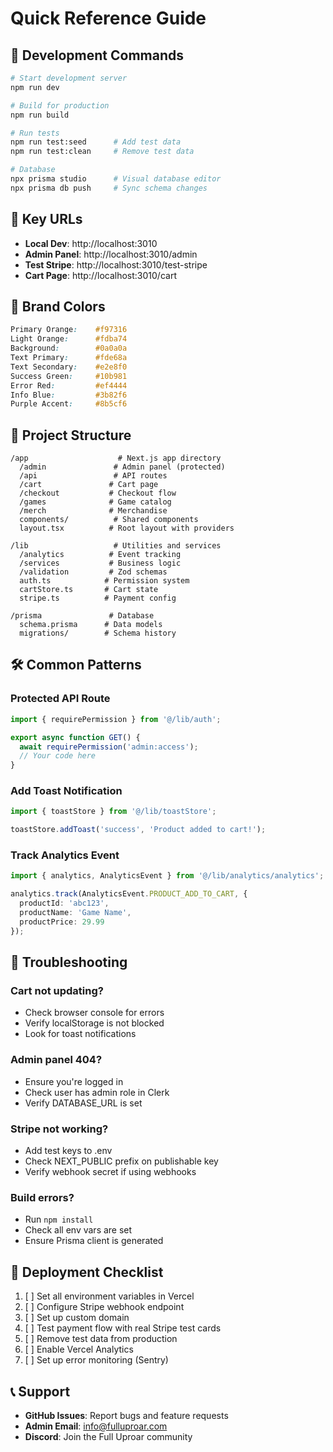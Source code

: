 # Quick Reference Guide

## 🚀 Development Commands

```bash
# Start development server
npm run dev

# Build for production
npm run build

# Run tests
npm run test:seed      # Add test data
npm run test:clean     # Remove test data

# Database
npx prisma studio      # Visual database editor
npx prisma db push     # Sync schema changes
```

## 🔑 Key URLs

- **Local Dev**: http://localhost:3010
- **Admin Panel**: http://localhost:3010/admin
- **Test Stripe**: http://localhost:3010/test-stripe
- **Cart Page**: http://localhost:3010/cart

## 🎨 Brand Colors

```css
Primary Orange:    #f97316
Light Orange:      #fdba74
Background:        #0a0a0a
Text Primary:      #fde68a
Text Secondary:    #e2e8f0
Success Green:     #10b981
Error Red:         #ef4444
Info Blue:         #3b82f6
Purple Accent:     #8b5cf6
```

## 📁 Project Structure

```
/app                    # Next.js app directory
  /admin               # Admin panel (protected)
  /api                 # API routes
  /cart               # Cart page
  /checkout           # Checkout flow
  /games              # Game catalog
  /merch              # Merchandise
  components/          # Shared components
  layout.tsx          # Root layout with providers

/lib                   # Utilities and services
  /analytics          # Event tracking
  /services           # Business logic
  /validation         # Zod schemas
  auth.ts            # Permission system
  cartStore.ts       # Cart state
  stripe.ts          # Payment config

/prisma               # Database
  schema.prisma      # Data models
  migrations/        # Schema history
```

## 🛠️ Common Patterns

### Protected API Route
```typescript
import { requirePermission } from '@/lib/auth';

export async function GET() {
  await requirePermission('admin:access');
  // Your code here
}
```

### Add Toast Notification
```typescript
import { toastStore } from '@/lib/toastStore';

toastStore.addToast('success', 'Product added to cart!');
```

### Track Analytics Event
```typescript
import { analytics, AnalyticsEvent } from '@/lib/analytics/analytics';

analytics.track(AnalyticsEvent.PRODUCT_ADD_TO_CART, {
  productId: 'abc123',
  productName: 'Game Name',
  productPrice: 29.99
});
```

## 🐛 Troubleshooting

### Cart not updating?
- Check browser console for errors
- Verify localStorage is not blocked
- Look for toast notifications

### Admin panel 404?
- Ensure you're logged in
- Check user has admin role in Clerk
- Verify DATABASE_URL is set

### Stripe not working?
- Add test keys to .env
- Check NEXT_PUBLIC prefix on publishable key
- Verify webhook secret if using webhooks

### Build errors?
- Run `npm install`
- Check all env vars are set
- Ensure Prisma client is generated

## 🔄 Deployment Checklist

1. [ ] Set all environment variables in Vercel
2. [ ] Configure Stripe webhook endpoint
3. [ ] Set up custom domain
4. [ ] Test payment flow with real Stripe test cards
5. [ ] Remove test data from production
6. [ ] Enable Vercel Analytics
7. [ ] Set up error monitoring (Sentry)

## 📞 Support

- **GitHub Issues**: Report bugs and feature requests
- **Admin Email**: info@fulluproar.com
- **Discord**: Join the Full Uproar community